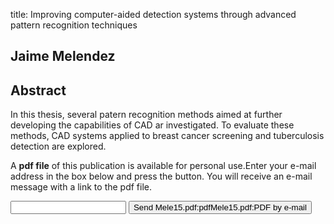 title: Improving computer-aided detection systems through advanced pattern recognition techniques

## Jaime Melendez

## Abstract
In this thesis, several patern recognition methods aimed at further developing the capabilities of CAD ar investigated. To evaluate these methods, CAD systems applied to breast cancer screening and tuberculosis detection are explored.

A <b>pdf file</b> of this publication is available for personal use.Enter your e-mail address in the box below and press the button. You will receive an e-mail message with a link to the pdf file.
<form action="sender.php">  <input type="text" name="email">  <input type="submit" value="Send Mele15.pdf:pdfMele15.pdf:PDF by e-mail"></form>